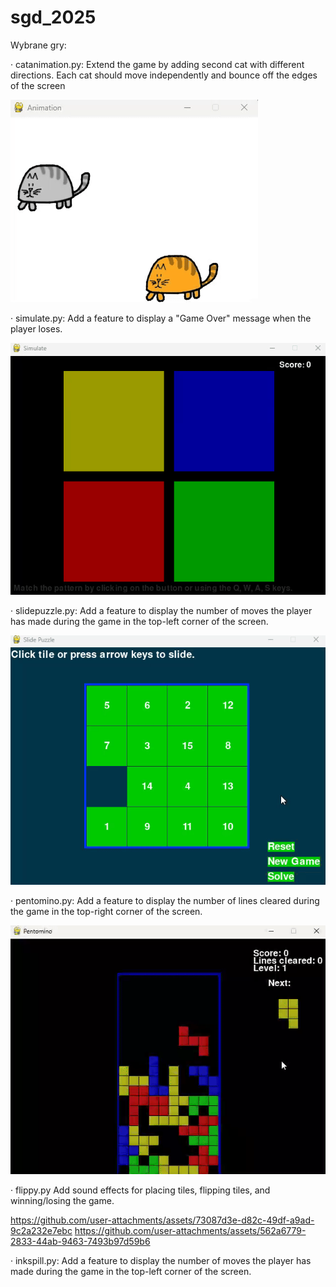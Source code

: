 ﻿# sgd_2025
Wybrane gry:

· catanimation.py:
Extend the game by adding second cat with different directions. Each cat should move independently and bounce off the edges of the screen
  

![](catanimation.gif)

· simulate.py:
Add a feature to display a "Game Over" message when the player loses.
  

![](simulate.gif)

· slidepuzzle.py:
Add a feature to display the number of moves the player has made during the game in the top-left corner of the screen.
  
  
![](slidepuzzle.gif)

· pentomino.py:
Add a feature to display the number of lines cleared during the game in the top-right corner of the screen.
  
  
![](pentomino.gif)

· flippy.py
Add sound effects for placing tiles, flipping tiles, and winning/losing the game.

https://github.com/user-attachments/assets/73087d3e-d82c-49df-a9ad-9c2a232e7ebc
https://github.com/user-attachments/assets/562a6779-2833-44ab-9463-7493b97d59b6

· inkspill.py:
Add a feature to display the number of moves the player has made during the game in the top-left corner of the screen.
